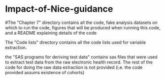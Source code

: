 # Impact-of-Nice-guidance

#The "Chapter 7" directory contains all the code, fake analysis datasets on which to run the code, figures that will be produced when running this code, and a README explaining details of the code

The "Code lists" directory contains all the code lists used for variable extraction. 

the "SAS programs for deriving test data" contains sas files that were used to extract test data from the raw electronic health record. The rest of the code for doing the raw data extraction is not provided (i.e. the code provided assums existence of cohorts)
